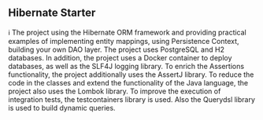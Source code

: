 ## Hibernate Starter

ℹ️ The project using the Hibernate ORM framework and providing practical examples of implementing entity mappings, using Persistence Context, building your own DAO layer. The project uses PostgreSQL and H2 databases. In addition, the project uses a Docker container to deploy databases, as well as the SLF4J logging library.  To enrich the Assertions functionality, the project additionally uses the AssertJ library.  To reduce the code in the classes and extend the functionality of the Java language, the project also uses the Lombok library. To improve the execution of integration tests, the testcontainers library is used. Also the Querydsl library is used to build dynamic queries.